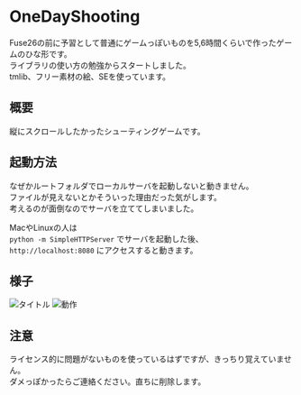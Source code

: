 # OneDayShooting
Fuse26の前に予習として普通にゲームっぽいものを5,6時間くらいで作ったゲームのひな形です。    
ライブラリの使い方の勉強からスタートしました。  
tmlib、フリー素材の絵、SEを使っています。  

## 概要
縦にスクロールしたかったシューティングゲームです。  

## 起動方法
なぜかルートフォルダでローカルサーバを起動しないと動きません。  
ファイルが見えないとかそういった理由だった気がします。  
考えるのが面倒なのでサーバを立ててしまいました。  

MacやLinuxの人は  
```python -m SimpleHTTPServer```
でサーバを起動した後、  
```http://localhost:8080```
にアクセスすると動きます。  

## 様子
![タイトル](https://github.com/Kei-Fujikura/OneDayShooting/snap/1)
![動作](https://github.com/Kei-Fujikura/OneDayShooting/snap/2)

## 注意
ライセンス的に問題がないものを使っているはずですが、きっちり覚えていません。  
ダメっぽかったらご連絡ください。直ちに削除します。
